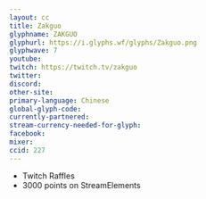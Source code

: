 ```yaml
---
layout: cc
title: Zakguo
glyphname: ZAKGUO
glyphurl: https://i.glyphs.wf/glyphs/Zakguo.png
glyphwave: 7
youtube: 
twitch: https://twitch.tv/zakguo
twitter: 
discord: 
other-site: 
primary-language: Chinese
global-glyph-code: 
currently-partnered: 
stream-currency-needed-for-glyph: 
facebook: 
mixer: 
ccid: 227
---
```

* Twitch Raffles
* 3000 points on StreamElements

